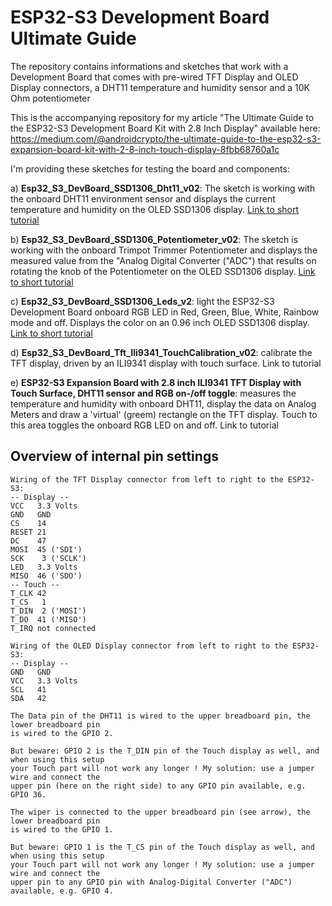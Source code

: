 # ESP32-S3 Development Board Ultimate Guide
The repository contains informations and sketches that work with a Development Board that comes with pre-wired TFT Display and OLED Display connectors, a DHT11 temperature and humidity sensor and a 10K Ohm potentiometer

This is the accompanying repository for my article "The Ultimate Guide to the ESP32-S3 Development Board Kit with 2.8 Inch Display" available here: https://medium.com/@androidcrypto/the-ultimate-guide-to-the-esp32-s3-expansion-board-kit-with-2-8-inch-touch-display-8fbb68760a1c

I'm providing these sketches for testing the board and components:

a) **Esp32_S3_DevBoard_SSD1306_Dht11_v02**: The sketch is working with the onboard DHT11 environment sensor and displays the current temperature and humidity on the OLED SSD1306 display. [Link to short tutorial](https://medium.com/@androidcrypto/esp32-s3-expansion-board-kit-with-oled-ssd1306-display-and-onboard-dht11-environment-sensor-4e267486d73b)

b) **Esp32_S3_DevBoard_SSD1306_Potentiometer_v02**: The sketch is working with the onboard Trimpot Trimmer Potentiometer and displays the measured value from the "Analog Digital Converter ("ADC") that results on rotating the knob of the Potentiometer on the OLED SSD1306 display. [Link to short tutorial](https://medium.com/@androidcrypto/esp32-s3-expansion-board-kit-with-oled-ssd1306-display-and-onboard-10-kilo-ohm-trimpot-trimmer-3021703de8f6)

c) **Esp32_S3_DevBoard_SSD1306_Leds_v2**: light the ESP32-S3 Development Board onboard RGB LED in Red, Green, Blue, White, Rainbow mode and off. Displays the color on an 0.96 inch OLED SSD1306 display. [Link to short tutorial](https://medium.com/@androidcrypto/esp32-s3-expansion-board-kit-with-oled-ssd1306-display-and-onboard-rgb-led-6eab85a926bb)

d) **Esp32_S3_DevBoard_Tft_Ili9341_TouchCalibration_v02**: calibrate the TFT display, driven by an ILI9341 display with touch surface. Link to tutorial

e) **ESP32-S3 Expansion Board with 2.8 inch ILI9341 TFT Display with Touch Surface, DHT11 sensor and RGB on-/off toggle**: measures the temperature and humidity with onboard DHT11, display the data on Analog Meters and draw a 'virtual' (greem) rectangle on the TFT display. Touch to this area toggles the onboard RGB LED on and off.  Link to tutorial

## Overview of internal pin settings 

````
Wiring of the TFT Display connector from left to right to the ESP32-S3:
-- Display --
VCC   3.3 Volts
GND   GND
CS    14
RESET 21
DC    47
MOSI  45 ('SDI')
SCK    3 ('SCLK')
LED   3.3 Volts
MISO  46 ('SDO')
-- Touch --
T_CLK 42
T_CS   1
T_DIN  2 ('MOSI')
T_DO  41 ('MISO')
T_IRQ not connected

Wiring of the OLED Display connector from left to right to the ESP32-S3:
-- Display --
GND   GND
VCC   3.3 Volts
SCL   41
SDA   42

The Data pin of the DHT11 is wired to the upper breadboard pin, the lower breadboard pin 
is wired to the GPIO 2.

But beware: GPIO 2 is the T_DIN pin of the Touch display as well, and when using this setup
your Touch part will not work any longer ! My solution: use a jumper wire and connect the
upper pin (here on the right side) to any GPIO pin available, e.g. GPIO 36.

The wiper is connected to the upper breadboard pin (see arrow), the lower breadboard pin
is wired to the GPIO 1.

But beware: GPIO 1 is the T_CS pin of the Touch display as well, and when using this setup
your Touch part will not work any longer ! My solution: use a jumper wire and connect the
upper pin to any GPIO pin with Analog-Digital Converter ("ADC") available, e.g. GPIO 4.
````


